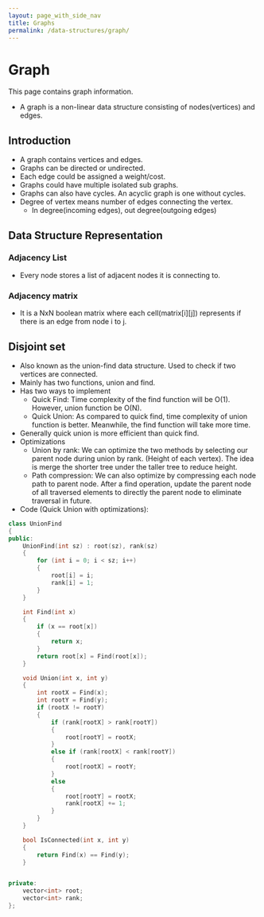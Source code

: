 ```yaml
---
layout: page_with_side_nav
title: Graphs
permalink: /data-structures/graph/
---
```


# Graph
This page contains graph information.
- A graph is a non-linear data structure consisting of nodes(vertices) and edges.


## Introduction
- A graph contains vertices and edges.
- Graphs can be directed or undirected.
- Each edge could be assigned a weight/cost.
- Graphs could have multiple isolated sub graphs.
- Graphs can also have cycles. An acyclic graph is one without cycles.
- Degree of vertex means number of edges connecting the vertex.
  - In degree(incoming edges),  out degree(outgoing edges) 


## Data Structure Representation
### Adjacency List
- Every node stores a list of adjacent nodes it is connecting to.

### Adjacency matrix
- It is a NxN boolean matrix where each cell(matrix[i][j]) represents if there is an edge from node i to j.


## Disjoint set 
- Also known as the union-find data structure. Used to check if two vertices are connected. 
- Mainly has two functions, union and find. 
- Has two ways to implement
  - Quick Find: Time complexity of the find function will be O(1). However, union function be O(N).
  - Quick Union: As compared to quick find, time complexity of union function is better. Meanwhile, the find function will take more time.
- Generally quick union is more efficient than quick find.
- Optimizations
  - Union by rank: We can optimize the two methods by selecting our parent node during union by rank. (Height of each vertex). The idea is merge the shorter tree under the taller tree to reduce height.
  - Path compression: We can also optimize by compressing each node path to parent node. After a find operation, update the parent node of all traversed elements to directly the parent node to eliminate traversal in future.
- Code (Quick Union with optimizations):

```c++
class UnionFind 
{
public:
    UnionFind(int sz) : root(sz), rank(sz) 
    {
        for (int i = 0; i < sz; i++) 
        {
            root[i] = i;
            rank[i] = 1;
        }
    }

    int Find(int x) 
    {
        if (x == root[x]) 
        {
            return x;
        }
        return root[x] = Find(root[x]);
    }

    void Union(int x, int y) 
    {
        int rootX = Find(x);
        int rootY = Find(y);
        if (rootX != rootY) 
        {
            if (rank[rootX] > rank[rootY]) 
            {
                root[rootY] = rootX;
            } 
            else if (rank[rootX] < rank[rootY]) 
            {
                root[rootX] = rootY;
            } 
            else 
            {
                root[rootY] = rootX;
                rank[rootX] += 1;
            }
        }
    }

    bool IsConnected(int x, int y) 
    {
        return Find(x) == Find(y);
    }


private:
    vector<int> root;
    vector<int> rank;
};
```

